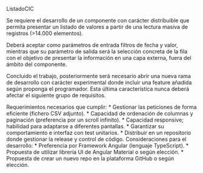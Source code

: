 ListadoCIC

Se requiere el desarrollo de un componente con carácter distribuible que permita presentar un
listado de valores a partir de una lectura masiva de registros (>14.000 elementos).

Deberá aceptar como parámetros de entrada filtros de fecha y valor, mientras que su
parámetro de salida será la selección concreta de la fila con el objetivo de presentar la
información en una capa externa, fuera del ámbito del componente.

Concluido el trabajo, posteriormente será necesario abrir una nueva rama de desarrollo con
carácter experimental donde incluir una feature añadida según proponga el programador.
Esta última característica nunca deberá afectar el siguiente grupo de requisitos.

Requerimientos necesarios que cumplir:
    * Gestionar las peticiones de forma eficiente (fichero CSV adjunto).
    * Capacidad de ordenación de columnas y paginación (preferencia por un scroll infinito).
    * Capacidad responsive; habilidad para adaptarse a diferentes pantallas.
    * Garantizar su comportamiento e interfaz con test unitarios.
    * Distribuir en un repositorio donde gestionar la release y control de código.
Consideraciones para el desarrollo:
    * Preferencia por Framework Angular (lenguaje TypeScript).
    * Propuesta de utilizar librería UI de Angular Material o según elección.
    * Propuesta de crear un nuevo repo en la plataforma GitHub o según elección. 
